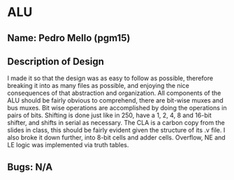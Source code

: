 # ALU
## Name: Pedro Mello (pgm15)

## Description of Design
I made it so that the design was as easy to follow as possible, therefore breaking it into as many files as possible, and enjoying the nice consequences of that abstraction and organization. All components of the ALU should be fairly obvious to comprehend, there are bit-wise muxes and bus muxes. Bit wise operations are accomplished by doing the operations in pairs of bits. Shifting is done just like in 250, have a 1, 2, 4, 8 and 16-bit shifter, and shifts in serial as necessary. The CLA is a carbon copy from the slides in class, this should be fairly evident given the structure of its .v file. I also broke it down further, into 8-bit cells and adder cells. Overflow, NE and LE logic was implemented via truth tables.

## Bugs: N/A
